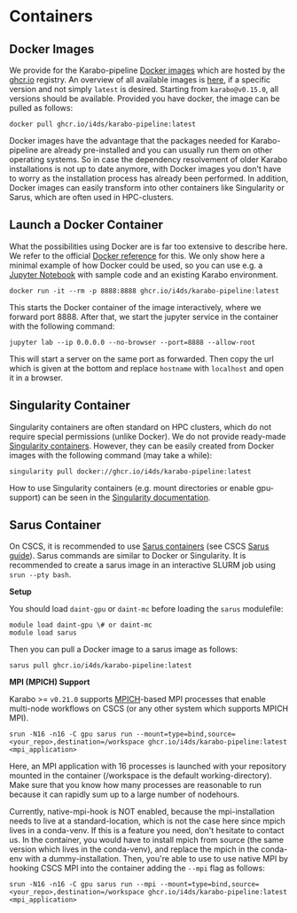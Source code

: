 # Containers

## Docker Images

We provide for the Karabo-pipeline [Docker images](https://www.docker.com/resources/what-container/#:~:text=A%20Docker%20container%20image%20is,tools%2C%20system%20libraries%20and%20settings.) which are hosted by the [ghcr.io](https://github.com/features/packages) registry. An overview of all available images is [here](https://github.com/i4ds/Karabo-Pipeline/pkgs/container/karabo-pipeline), if a specific version and not simply `latest` is desired. Starting from `karabo@v0.15.0`, all versions should be available. Provided you have docker, the image can be pulled as follows:

```shell
docker pull ghcr.io/i4ds/karabo-pipeline:latest
```

Docker images have the advantage that the packages needed for Karabo-pipeline are already pre-installed and you can usually run them on other operating systems. So in case the dependency resolvement of older Karabo installations is not up to date anymore, with Docker images you don't have to worry as the installation process has already been performed. In addition, Docker images can easily transform into other containers like Singularity or Sarus, which are often used in HPC-clusters.

## Launch a Docker Container

What the possibilities using Docker are is far too extensive to describe here. We refer to the official [Docker reference](https://docs.docker.com/reference/) for this. We only show here a minimal example of how Docker could be used, so you can use e.g. a [Jupyter Notebook](https://jupyter.org/) with sample code and an existing Karabo environment.

```shell
docker run -it --rm -p 8888:8888 ghcr.io/i4ds/karabo-pipeline:latest
```

This starts the Docker container of the image interactively, where we forward port 8888. After that, we start the jupyter service in the container with the following command:

```shell
jupyter lab --ip 0.0.0.0 --no-browser --port=8888 --allow-root
```

This will start a server on the same port as forwarded. Then copy the url which is given at the bottom and replace `hostname` with `localhost` and open it in a browser.

## Singularity Container

Singularity containers are often standard on HPC clusters, which do not require special permissions (unlike Docker).
We do not provide ready-made [Singularity containers](https://sylabs.io/). However, they can be easily created from Docker images with the following command (may take a while):

```shell
singularity pull docker://ghcr.io/i4ds/karabo-pipeline:latest
```

How to use Singularity containers (e.g. mount directories or enable gpu-support) can be seen in the [Singularity documentation](https://docs.sylabs.io/guides/3.1/user-guide/cli.html).

## Sarus Container

On CSCS, it is recommended to use [Sarus containers](https://sarus.readthedocs.io/en/stable/index.html) (see CSCS [Sarus guide](https://user.cscs.ch/tools/containers/sarus/)). Sarus commands are similar to Docker or Singularity. It is recommended to create a sarus image in an interactive SLURM job using `srun --pty bash`. 

**Setup**

You should load `daint-gpu` or `daint-mc` before loading the `sarus` modulefile:

```shell
module load daint-gpu \# or daint-mc
module load sarus
```

Then you can pull a Docker image to a sarus image as follows:

```shell
sarus pull ghcr.io/i4ds/karabo-pipeline:latest
```

**MPI (MPICH) Support**

Karabo >= `v0.21.0` supports [MPICH](https://www.mpich.org/)-based MPI processes that enable multi-node workflows on CSCS (or any other system which supports MPICH MPI).

```shell
srun -N16 -n16 -C gpu sarus run --mount=type=bind,source=<your_repo>,destination=/workspace ghcr.io/i4ds/karabo-pipeline:latest <mpi_application>
```

Here, an MPI application with 16 processes is launched with your repository mounted in the container (/workspace is the default working-directory). Make sure that you know how many processes are reasonable to run because it can rapidly sum up to a large number of nodehours.

Currently, native-mpi-hook is NOT enabled, because the mpi-installation needs to live at a standard-location, which is not the case here since mpich lives in a conda-venv. If this is a feature you need, don't hesitate to contact us. In the container, you would have to install mpich from source (the same version which lives in the conda-venv), and replace the mpich in the conda-env with a dummy-installation. Then, you're able to use to use native MPI by hooking CSCS MPI into the container adding the `--mpi` flag as follows:

```shell
srun -N16 -n16 -C gpu sarus run --mpi --mount=type=bind,source=<your_repo>,destination=/workspace ghcr.io/i4ds/karabo-pipeline:latest <mpi_application>
```